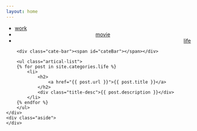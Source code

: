 ```yaml
---
layout: home
---
```


<div class="index-content life">
    <div class="section">
        <ul class="artical-cate">
            <li><a href="/"><span>work</span></a></li>
            <li style="text-align:center"><a href="/movie"><span>movie</span></a></li>
            <li class="on" style="text-align:right"><a href="/life"><span>life</span></a></li>
        </ul>

        <div class="cate-bar"><span id="cateBar"></span></div>

        <ul class="artical-list">
        {% for post in site.categories.life %}
            <li>
                <h2>
                    <a href="{{ post.url }}">{{ post.title }}</a>
                </h2>
                <div class="title-desc">{{ post.description }}</div>
            </li>
        {% endfor %}
        </ul>
    </div>
    <div class="aside">
    </div>
</div>
